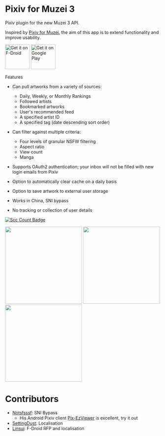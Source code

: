 # Pixiv for Muzei 3

Pixiv plugin for the new Muzei 3 API.

Inspired by [Pixiv for Muzei](https://github.com/dahlia/muzei-pixiv), the aim of this app is to extend functionality and improve usability.

[<img src="https://fdroid.gitlab.io/artwork/badge/get-it-on.png"
     alt="Get it on F-Droid"
     height="80">](https://f-droid.org/packages/com.antony.muzei.pixiv/)
[<img src="https://play.google.com/intl/en_us/badges/static/images/badges/en_badge_web_generic.png"
     alt="Get it on Google Play"
     height="80">](https://play.google.com/store/apps/details?id=com.antony.muzei.pixiv)

Features
  - Can pull artworks from a variety of sources:
    - Daily, Weekly, or Monthly Rankings
    - Followed artists
    - Bookmarked artworks
    - User's recommended feed
    - A specified artist ID
    - A specified tag (date descending sort order)
  - Can filter against multiple criteria:
    - Four levels of granular NSFW filtering
    - Aspect ratio
    - View count
    - Manga
  - Supports OAuth2 authentication; your inbox will not be filled with new login emails from Pixiv
  - Option to automatically clear cache on a daily basis
  - Option to save artwork to external user storage
  - Works in China, SNI bypass

  - No tracking or collection of user details

  [![Scc Count Badge](https://sloc.xyz/github/yellowbluesky/PixivforMuzei3/)](https://github.com/yellowbluesky/PixivforMuzei3/)

<img src="https://github.com/yellowbluesky/PixivforMuzei3/blob/master/fastlane/metadata/android/en-US/images/phoneScreenshots/1.png" width="250">
<img src="https://github.com/yellowbluesky/PixivforMuzei3/blob/master/fastlane/metadata/android/en-US/images/phoneScreenshots/2.png" width="250">
<img src="https://github.com/yellowbluesky/PixivforMuzei3/blob/master/fastlane/metadata/android/en-US/images/phoneScreenshots/3.png" width="250">

# Contributors

- [Notsfsssf](https://github.com/Notsfsssf): SNI Bypass
  - His Android Pixiv client [Pix-EzViewer](https://github.com/Notsfsssf/Pix-EzViewer) is excellent, try it out
- [SettingDust](https://github.com/SettingDust): Localisation
- [Linsui](https://github.com/linsui): F-Droid RFP and localisation

